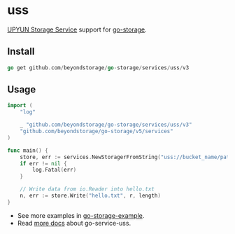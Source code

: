 # uss

[UPYUN Storage Service](https://www.upyun.com/products/file-storage) support for [go-storage](https://github.com/beyondstorage/go-storage).

## Install

```go
go get github.com/beyondstorage/go-storage/services/uss/v3
```

## Usage

```go
import (
	"log"

	_ "github.com/beyondstorage/go-storage/services/uss/v3"
	"github.com/beyondstorage/go-storage/v5/services"
)

func main() {
	store, err := services.NewStoragerFromString("uss://bucket_name/path/to/workdir?credential=hmac:<operator>:<password>&endpoint=https:<domain>")
	if err != nil {
		log.Fatal(err)
	}

	// Write data from io.Reader into hello.txt
	n, err := store.Write("hello.txt", r, length)
}
```

- See more examples in [go-storage-example](https://github.com/beyondstorage/go-storage-example).
- Read [more docs](https://beyondstorage.io/docs/go-storage/services/uss) about go-service-uss.
